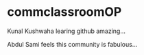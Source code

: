 # commclassroomOP

Kunal Kushwaha learing github amazing...

Abdul Sami feels this community is fabulous... 
